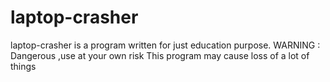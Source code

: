 # laptop-crasher
laptop-crasher is a program written for just education purpose. WARNING : Dangerous ,use at your own risk This program may cause loss of a lot of things
